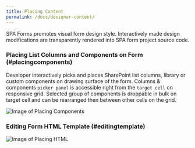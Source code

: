```yaml
---
title: Placing Content
permalink: /docs/designer-content/
---
```


SPA Forms promotes visual form design style. Interactively made design modifications are transparently rendered into SPA form project source code.

### Placing List Columns and Components on Form (#placingcomponents)

Developer interactively picks and places SharePoint list columns, library or custom components on drawing surface of the form. Columns & components <code>picker panel</code> is accessible right from the <code>target cell</code> on responsive grid. Selected group of components is droppable in bulk on target cell and can be rearranged then between other cells on the grid. 
<br/>

![Image of Placing Components](/img/form-placingcomponents2.gif)
<br/>
### Editing Form HTML Template (#editingtemplate)
![Image of Placing HTML](/img/form-placinghtml.gif)

